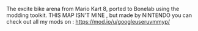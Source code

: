 The excite bike arena from Mario Kart 8, ported to Bonelab using the modding toolkit.
THIS MAP ISN'T MINE , but made by NINTENDO
you can check out all my mods on : https://mod.io/u/googleuseruvmmyp/ 

